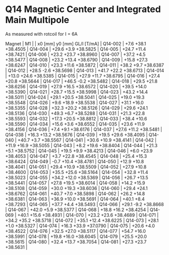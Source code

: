 Q14 Magnetic Center and Integrated Main Multipole
=================================================

As measured with rotcoil for I =   6A

Magnet  |             M1               |
        | x0 [mm]  y0 [mm] GL/I [T/mA] |
Q14-002 |    +7.6    +38.1   +38.4505  |
Q14-004 |   +29.6     +3.9   +38.5825  |
Q14-005 |   +24.7    +11.4   +38.7421  |
Q14-006 |   +23.2    +23.7   +38.8960  |
Q14-007 |   +37.2     +4.5   +38.5477  |
Q14-008 |   +23.2    +13.4   +38.6790  |
Q14-009 |   +15.8    +27.3   +38.6247  |
Q14-010 |   +23.3    +11.6   +38.5872  |
Q14-011 |   +38.2     +9.7   +38.6387  |
Q14-012 |   +28.5     -2.6   +38.5698  |
Q14-013 |   +41.7    +22.2   +38.6713  |
Q14-014 |   +13.0    +24.6   +38.5385  |
Q14-015 |   +27.9    +11.7   +38.6795  |
Q14-016 |   +27.4    +20.8   +38.5644  |
Q14-017 |   +46.5     -0.2   +38.5482  |
Q14-018 |   +29.5    +21.8   +38.6256  |
Q14-019 |   +27.9    +16.5   +38.6572  |
Q14-020 |   +39.5    +14.0   +38.5390  |
Q14-021 |   +28.7    +15.5   +38.5998  |
Q14-023 |   +43.2    +14.4   +38.5011  |
Q14-024 |   +29.1    +20.5   +38.5041  |
Q14-025 |   +19.0    +19.3   +38.5548  |
Q14-026 |    +9.6    +18.9   +38.5538  |
Q14-027 |   +31.1    +16.0   +38.5355  |
Q14-028 |   +32.3    +20.2   +38.5126  |
Q14-029 |   +29.6    +24.1   +38.5136  |
Q14-030 |   +49.3     +6.7   +38.5288  |
Q14-031 |   +21.3    +22.8   +38.5593  |
Q14-032 |   +17.3    +20.5   +38.8812  |
Q14-033 |   +38.4    +10.6   +38.5590  |
Q14-034 |   +15.6     +3.6   +38.6552  |
Q14-035 |   +23.6    +11.9   +38.4156  |
Q14-036 |    +7.4     +9.1   +38.6176  |
Q14-037 |   +27.6    +11.2   +38.5481  |
Q14-038 |   +16.3    +13.2   +38.5676  |
Q14-039 |   +19.5    +29.6   +38.4095  |
Q14-040 |   +40.7     +3.7   +38.5567  |
Q14-041 |   +30.6    +10.9   +38.4141  |
Q14-042 |   +11.9    +16.9   +38.5055  |
Q14-043 |    +8.2    +19.6   +38.8404  |
Q14-044 |   +21.3     +5.1   +38.5752  |
Q14-045 |   +19.5     +9.9   +38.4213  |
Q14-046 |    +6.0    +23.9   +38.4053  |
Q14-047 |    +3.7    +22.8   +38.4545  |
Q14-048 |   +25.4    +15.3   +38.6424  |
Q14-049 |    -0.7    +10.4   +38.4781  |
Q14-050 |   +12.9    +10.8   +38.4041  |
Q14-051 |   +29.4    +10.9   +38.5509  |
Q14-052 |   +27.9    +10.8   +38.4600  |
Q14-053 |   +35.5    +25.6   +38.5164  |
Q14-054 |   +32.8    +11.4   +38.5023  |
Q14-055 |   +34.2    +12.0   +38.5369  |
Q14-056 |   +26.7    +13.5   +38.5441  |
Q14-057 |   +27.8    +19.5   +38.6014  |
Q14-058 |   +14.2    +15.9   +38.5108  |
Q14-059 |   +30.0    +19.3   +38.6036  |
Q14-060 |   +29.4    +24.1   +38.6762  |
Q14-061 |   +40.7     +7.0   +38.5898  |
Q14-062 |   +26.2    +14.8   +38.6381  |
Q14-063 |   +36.9    +10.0   +38.5691  |
Q14-064 |   +40.1     +8.4   +38.7293  |
Q14-065 |   +37.7     +4.4   +38.5493  |
Q14-066 |   +29.1     -9.2   +38.8668  |
Q14-067 |   +42.0     +5.9   +38.5377  |
Q14-068 |   +18.8    +16.2   +38.4254  |
Q14-069 |   +40.1    +15.6   +38.4931  |
Q14-070 |   +23.2    +23.6   +38.4689  |
Q14-071 |   +34.2    +35.2   +38.5718  |
Q14-072 |   +35.1    +12.4   +38.6225  |
Q14-073 |   +28.1     +1.0   +38.5327  |
Q14-074 |   +16.3    +33.9   +37.0790  |
Q14-075 |   +20.6     +4.0   +38.4522  |
Q14-076 |   +32.5    +27.0   +38.5117  |
Q14-077 |   +54.7    +16.0   +38.5991  |
Q14-078 |   +19.8    +16.0   +38.6045  |
Q14-079 |   +25.5    +20.0   +38.5615  |
Q14-080 |   +32.4    +13.7   +38.7054  |
Q14-081 |   +27.3    +23.7   +38.5631  |
